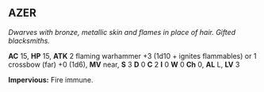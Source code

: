 ## AZER

_Dwarves with bronze, metallic skin and flames in place of hair. Gifted blacksmiths._

**AC** 15, **HP** 15, **ATK** 2 flaming warhammer +3 (1d10 +  ignites flammables) or 1 crossbow (far) +0 (1d6), **MV** near, **S** 3 **D** 0 **C** 2 **I** 0 **W** 0 **Ch** 0, **AL** L, **LV** 3

**Impervious:** Fire immune.

